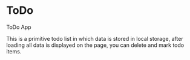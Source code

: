 # ToDo
ToDo App


This is a primitive todo list in which data is stored in local storage, after loading all data is displayed on the page, you can delete and mark todo items.
